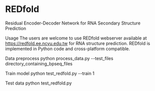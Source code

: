 # REDfold
Residual Encoder-Decoder Network for RNA Secondary Structure Prediction

Usage
The users are welcome to use REDfold webserver available at https://redfold.ee.ncyu.edu.tw for RNA structure prediction.
REDfold is implemented in Python code and cross-platform compatible.

Data preprocess
python process_data.py --test_files directory_containing_bpseq_files

Train model
python test_redfold.py --train 1

Test data
python test_redfold.py


